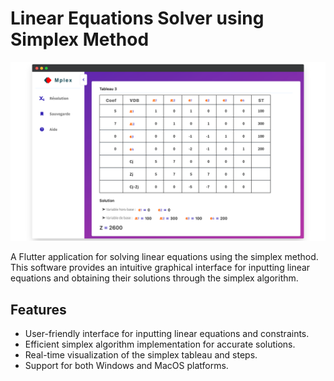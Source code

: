 # Linear Equations Solver using Simplex Method
<img src="https://raw.githubusercontent.com/NaimCode/MPlex/main/assets/mplex.png" alt="alt text" width="whatever" height="whatever">

A Flutter application for solving linear equations using the simplex method. This software provides an intuitive graphical interface for inputting linear equations and obtaining their solutions through the simplex algorithm.

## Features
- User-friendly interface for inputting linear equations and constraints.
- Efficient simplex algorithm implementation for accurate solutions.
- Real-time visualization of the simplex tableau and steps.
- Support for both Windows and MacOS platforms.
